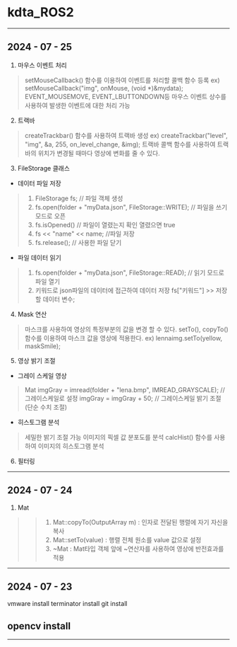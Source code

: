 # kdta_ROS2
---
## 2024 - 07 - 25

1. 마우스 이벤트 처리
> setMouseCallback() 함수를 이용하여 이벤트를 처리할 콜백 함수 등록
> ex) setMouseCallback("img", onMouse, (void *)&mydata);
> EVENT_MOUSEMOVE, EVENT_LBUTTONDOWN등 마우스 이벤트 상수를 사용하여 발생한 이벤트에 대한 처리 가능

2. 트랙바
> createTrackbar() 함수를 사용하여 트랙바 생성
> ex) createTrackbar("level", "img", &a, 255, on_level_change, &img);
> 트랙바 콜백 함수를 사용하여 트랙바의 위치가 변경될 때마다 영상에 변화를 줄 수 있다.

3. FileStorage 클래스
- 데이터 파일 저장
> 1. FileStorage fs; // 파일 객체 생성
> 2. fs.open(folder + "myData.json", FileStorage::WRITE); // 파일을 쓰기 모드로 오픈
> 3. fs.isOpened() // 파일이 열렸는지 확인 열렸으면 true
> 4. fs << "name" << name; //파일 저장
> 5. fs.release(); // 사용한 파일 닫기

- 파일 데이터 읽기
> 1. fs.open(folder + "myData.json", FileStorage::READ); // 읽기 모드로 파일 열기
> 2. 키워드로 json파일의 데이터에 접근하여 데이터 저장
>   fs["키워드"] >> 저장할 데이터 변수;

4. Mask 연산
> 마스크를 사용하여 영상의 특정부분의 값을 변경 할 수 있다.
> setTo(), copyTo() 함수를 이용하여 마스크 값을 영상에 적용한다.
> ex) lennaimg.setTo(yellow, maskSmile);

5. 영상 밝기 조절
- 그레이 스케일 영상
> Mat imgGray = imread(folder + "lena.bmp", IMREAD_GRAYSCALE); // 그레이스케일로 설정
> imgGray = imgGray + 50; // 그레이스케일 밝기 조절 (단순 수치 조절)

- 히스토그램 분석
> 세밀한 밝기 조절 가능
> 이미지의 픽셀 값 분포도를 분석
> calcHist() 함수를 사용하여 이미지의 히스토그램 분석
> 

6. 필터링
---
## 2024 - 07 - 24

1. Mat
>   >1) Mat::copyTo(OutputArray m) : 인자로 전달된 행렬에 자기 자신을 복사
>   >2) Mat::setTo(value) : 행렬 전체 원소를 value 값으로 설정
>   >3) ~Mat : Mat타입 객체 앞에 ~연산자를 사용하여 영상에 반전효과를 적용

---
## 2024 - 07 - 23

vmware install
terminator install
git install

## opencv install
---







